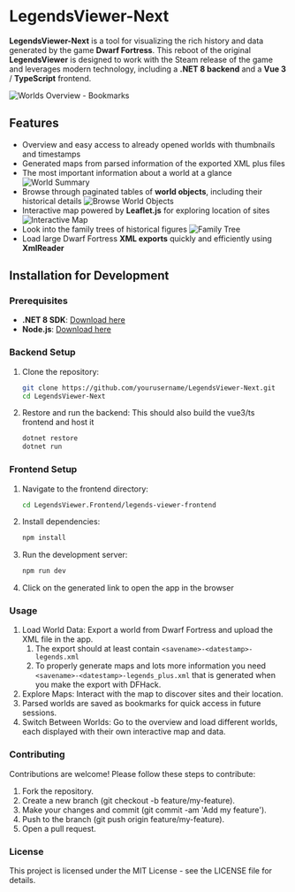 # LegendsViewer-Next

**LegendsViewer-Next** is a tool for visualizing the rich history and data generated by the game **Dwarf Fortress**. This reboot of the original **LegendsViewer** is designed to work with the Steam release of the game and leverages modern technology, including a **.NET 8 backend** and a **Vue 3** / **TypeScript** frontend.

![Worlds Overview - Bookmarks](https://i.imgur.com/8AYxP4v.png "Worlds Overview - Bookmarks")

## Features

- Overview and easy access to already opened worlds with thumbnails and timestamps
- Generated maps from parsed information of the exported XML plus files
- The most important information about a world at a glance
  ![World Summary](https://i.imgur.com/bMa0WATl.png "World Summary")
- Browse through paginated tables of **world objects**, including their historical details
  ![Browse World Objects](https://i.imgur.com/t3JSfTxl.png "Browse World Objects")
- Interactive map powered by **Leaflet.js** for exploring location of sites
  ![Interactive Map](https://i.imgur.com/svKABNGl.png "Interactive Map")
- Look into the family trees of historical figures
  ![Family Tree](https://i.imgur.com/fwDbczfl.png "Family Tree")
- Load large Dwarf Fortress **XML exports** quickly and efficiently using **XmlReader**

## Installation for Development

### Prerequisites

- **.NET 8 SDK**: [Download here](https://dotnet.microsoft.com/download/dotnet/8.0)
- **Node.js**: [Download here](https://nodejs.org/)

### Backend Setup

1. Clone the repository:

   ```bash
   git clone https://github.com/yourusername/LegendsViewer-Next.git
   cd LegendsViewer-Next
   ```
2. Restore and run the backend:
   This should also build the vue3/ts frontend and host it

	```bash
	dotnet restore
	dotnet run
	```
### Frontend Setup
1. Navigate to the frontend directory:

	```bash
	cd LegendsViewer.Frontend/legends-viewer-frontend
	```
2. Install dependencies:

	```bash
	npm install
	```
3. Run the development server:

	```bash
	npm run dev
	```
4. Click on the generated link to open the app in the browser

### Usage
1. Load World Data: Export a world from Dwarf Fortress and upload the XML file in the app.
   1. The export should at least contain `<savename>-<datestamp>-legends.xml`
   2. To properly generate maps and lots more information you need `<savename>-<datestamp>-legends_plus.xml` that is generated when you make the export with DFHack.
2. Explore Maps: Interact with the map to discover sites and their location.
3. Parsed worlds are saved as bookmarks for quick access in future sessions.
4. Switch Between Worlds: Go to the overview and load different worlds, each displayed with their own interactive map and data.

### Contributing
Contributions are welcome! Please follow these steps to contribute:

1. Fork the repository.
2. Create a new branch (git checkout -b feature/my-feature).
3. Make your changes and commit (git commit -am 'Add my feature').
4. Push to the branch (git push origin feature/my-feature).
5. Open a pull request.

### License
This project is licensed under the MIT License - see the LICENSE file for details.
